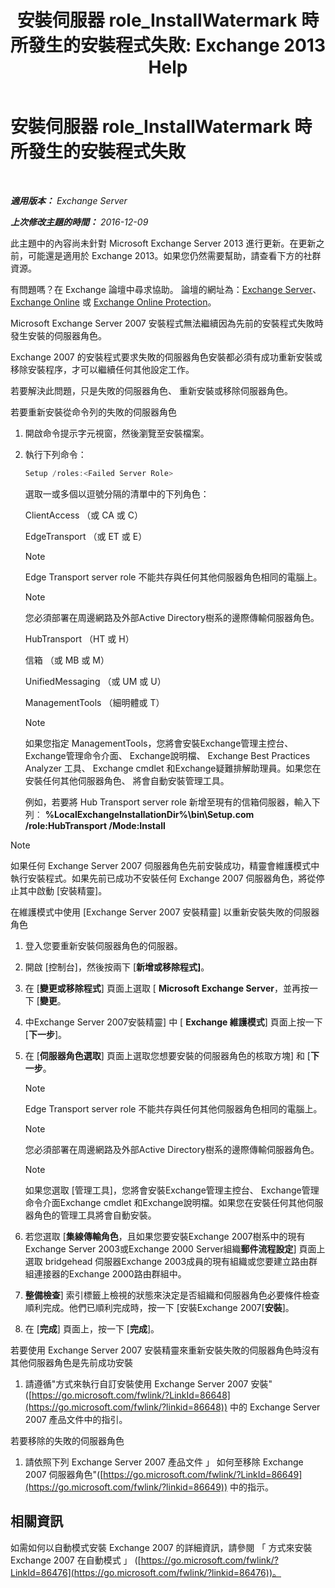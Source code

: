 ﻿---
title: '安裝伺服器 role_InstallWatermark 時所發生的安裝程式失敗: Exchange 2013 Help'
TOCTitle: 安裝伺服器 role_InstallWatermark 時所發生的安裝程式失敗
ms:assetid: ad89ebd5-f9bb-40c1-8811-09b145c2b341
ms:mtpsurl: https://technet.microsoft.com/zh-tw/library/ms.exch.setupreadiness.installwatermark(v=EXCHG.150)
ms:contentKeyID: 50473961
ms.date: 05/21/2018
mtps_version: v=EXCHG.150
ms.translationtype: MT
---

# 安裝伺服器 role\_InstallWatermark 時所發生的安裝程式失敗

 

_**適用版本：** Exchange Server_

_**上次修改主題的時間：** 2016-12-09_

此主題中的內容尚未針對 Microsoft Exchange Server 2013 進行更新。在更新之前，可能還是適用於 Exchange 2013。如果您仍然需要幫助，請查看下方的社群資源。

有問題嗎？在 Exchange 論壇中尋求協助。 論壇的網址為：[Exchange Server](https://go.microsoft.com/fwlink/p/?linkid=60612)、 [Exchange Online](https://go.microsoft.com/fwlink/p/?linkid=267542) 或 [Exchange Online Protection](https://go.microsoft.com/fwlink/p/?linkid=285351)。

Microsoft Exchange Server 2007 安裝程式無法繼續因為先前的安裝程式失敗時發生安裝的伺服器角色。

Exchange 2007 的安裝程式要求失敗的伺服器角色安裝都必須有成功重新安裝或移除安裝程序，才可以繼續任何其他設定工作。

若要解決此問題，只是失敗的伺服器角色、 重新安裝或移除伺服器角色。

若要重新安裝從命令列的失敗的伺服器角色

1.  開啟命令提示字元視窗，然後瀏覽至安裝檔案。

2.  執行下列命令：
    
    ```powershell
    Setup /roles:<Failed Server Role>
    ```
    
    選取一或多個以逗號分隔的清單中的下列角色：
    
    ClientAccess （或 CA 或 C）
    
    EdgeTransport （或 ET 或 E）
    
    > [!NOTE]  
    > Edge Transport server role 不能共存與任何其他伺服器角色相同的電腦上。
    
    > [!NOTE]  
    > 您必須部署在周邊網路及外部Active Directory樹系的邊際傳輸伺服器角色。
    
    HubTransport （HT 或 H）
    
    信箱 （或 MB 或 M）
    
    UnifiedMessaging （或 UM 或 U）
    
    ManagementTools （細明體或 T）
    
    > [!NOTE]  
    > 如果您指定 ManagementTools，您將會安裝Exchange管理主控台、 Exchange管理命令介面、 Exchange說明檔、 Exchange Best Practices Analyzer 工具、 Exchange cmdlet 和Exchange疑難排解助理員。如果您在安裝任何其他伺服器角色、 將會自動安裝管理工具。
    
    例如，若要將 Hub Transport server role 新增至現有的信箱伺服器，輸入下列︰ **%LocalExchangeInstallationDir%\\bin\\Setup.com /role:HubTransport /Mode:Install**


> [!NOTE]  
> 如果任何 Exchange Server 2007 伺服器角色先前安裝成功，精靈會維護模式中執行安裝程式。如果先前已成功不安裝任何 Exchange 2007 伺服器角色，將從停止其中啟動 [安裝精靈]。




在維護模式中使用 \[Exchange Server 2007 安裝精靈\] 以重新安裝失敗的伺服器角色

1.  登入您要重新安裝伺服器角色的伺服器。

2.  開啟 \[控制台\]，然後按兩下 \[**新增或移除程式\]**。

3.  在 \[**變更或移除程式**\] 頁面上選取 \[ **Microsoft Exchange Server**，並再按一下 \[**變更**。

4.  中Exchange Server 2007安裝精靈\] 中 \[ **Exchange 維護模式**\] 頁面上按一下 \[**下一步**\]。

5.  在 \[**伺服器角色選取**\] 頁面上選取您想要安裝的伺服器角色的核取方塊\] 和 \[**下一步**。
    
    > [!NOTE]  
    > Edge Transport server role 不能共存與任何其他伺服器角色相同的電腦上。
    
    > [!NOTE]  
    > 您必須部署在周邊網路及外部Active Directory樹系的邊際傳輸伺服器角色。
    
    > [!NOTE]  
    > 如果您選取 [管理工具]，您將會安裝Exchange管理主控台、 Exchange管理命令介面Exchange cmdlet 和Exchange說明檔。如果您在安裝任何其他伺服器角色的管理工具將會自動安裝。


6.  若您選取 \[**集線傳輸角色**，且如果您要安裝Exchange 2007樹系中的現有Exchange Server 2003或Exchange 2000 Server組織**郵件流程設定**\] 頁面上選取 bridgehead 伺服器Exchange 2003成員的現有組織或您要建立路由群組連接器的Exchange 2000路由群組中。

7.  **整備檢查**\] 索引標籤上檢視的狀態來決定是否組織和伺服器角色必要條件檢查順利完成。他們已順利完成時，按一下 \[安裝Exchange 2007\[**安裝**\]。

8.  在 \[**完成**\] 頁面上，按一下 \[**完成**\]。

若要使用 Exchange Server 2007 安裝精靈來重新安裝失敗的伺服器角色時沒有其他伺服器角色是先前成功安裝

1.  請遵循"方式來執行自訂安裝使用 Exchange Server 2007 安裝"([https://go.microsoft.com/fwlink/?LinkId=86648](https://go.microsoft.com/fwlink/?linkid=86648)) 中的 Exchange Server 2007 產品文件中的指引。

若要移除的失敗的伺服器角色

1.  請依照下列 Exchange Server 2007 產品文件 」 如何至移除 Exchange 2007 伺服器角色"([https://go.microsoft.com/fwlink/?LinkId=86649](https://go.microsoft.com/fwlink/?linkid=86649)) 中的指示。

## 相關資訊

如需如何以自動模式安裝 Exchange 2007 的詳細資訊，請參閱 「 方式來安裝 Exchange 2007 在自動模式 」 ([https://go.microsoft.com/fwlink/?LinkId=86476](https://go.microsoft.com/fwlink/?linkid=86476))。

